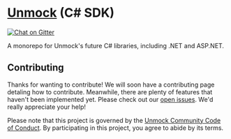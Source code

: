 # [Unmock](https://www.unmock.io/) (C# SDK)

[![Chat on Gitter](https://badges.gitter.im/gitterHQ/gitter.png)](https://gitter.im/unmock/community)

A monorepo for Unmock's future C# libraries, including .NET and ASP.NET.

## Contributing

Thanks for wanting to contribute! We will soon have a contributing page
detaling how to contribute. Meanwhile, there are plenty of features that haven't been implemented yet. Please check out our [open issues](https://github.com/unmock/unmock-c-sharp/issues). We'd really appreciate your help!

Please note that this project is governed by the [Unmock Community Code of Conduct](https://github.com/unmock/code-of-conduct). By participating in this project, you agree to abide by its terms.
